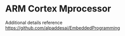 # ARM Cortex Mprocessor


Additional details reference https://github.com/alpaddesai/EmbeddedProgramming
